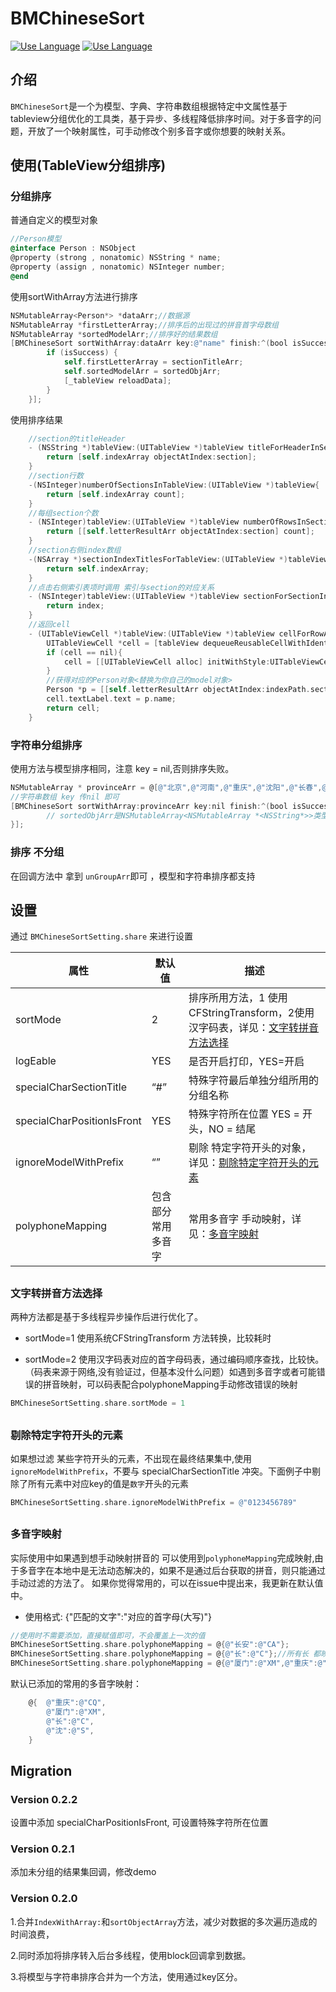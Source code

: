 BMChineseSort
=======================
[![Use Language](https://img.shields.io/badge/language-objc-green.svg)](https://github.com/Baymax0/BMChineseSort)
[![Use Language](https://img.shields.io/badge/version-0.2.2-blue.svg)](https://github.com/Baymax0/BMChineseSort)

## 介绍
`BMChineseSort`是一个为模型、字典、字符串数组根据特定中文属性基于tableview分组优化的工具类，基于异步、多线程降低排序时间。对于多音字的问题，开放了一个映射属性，可手动修改个别多音字或你想要的映射关系。


## 使用(TableView分组排序)

### 分组排序

普通自定义的模型对象
```objective-c
//Person模型
@interface Person : NSObject
@property (strong , nonatomic) NSString * name;
@property (assign , nonatomic) NSInteger number;
@end
```

使用sortWithArray方法进行排序
```objective-c
NSMutableArray<Person*> *dataArr;//数据源
NSMutableArray *firstLetterArray;//排序后的出现过的拼音首字母数组
NSMutableArray *sortedModelArr;//排序好的结果数组
[BMChineseSort sortWithArray:dataArr key:@"name" finish:^(bool isSuccess, NSMutableArray *unGroupArr, NSMutableArray *sectionTitleArr, NSMutableArray<NSMutableArray *> *sortedObjArr) {
        if (isSuccess) {
            self.firstLetterArray = sectionTitleArr;
            self.sortedModelArr = sortedObjArr;
            [_tableView reloadData];
        }
    }];
```

使用排序结果
```objective-c
    //section的titleHeader
    - (NSString *)tableView:(UITableView *)tableView titleForHeaderInSection:(NSInteger)section {
        return [self.indexArray objectAtIndex:section];
    }
    //section行数
    -(NSInteger)numberOfSectionsInTableView:(UITableView *)tableView{
        return [self.indexArray count];
    }
    //每组section个数
    - (NSInteger)tableView:(UITableView *)tableView numberOfRowsInSection:(NSInteger)section{
        return [[self.letterResultArr objectAtIndex:section] count];
    }
    //section右侧index数组
    -(NSArray *)sectionIndexTitlesForTableView:(UITableView *)tableView{
        return self.indexArray;
    }
    //点击右侧索引表项时调用 索引与section的对应关系
    - (NSInteger)tableView:(UITableView *)tableView sectionForSectionIndexTitle:(NSString *)title atIndex:(NSInteger)index{
        return index;
    }
    //返回cell
    - (UITableViewCell *)tableView:(UITableView *)tableView cellForRowAtIndexPath:(NSIndexPath *)indexPath{
        UITableViewCell *cell = [tableView dequeueReusableCellWithIdentifier:@"CELL"];
        if (cell == nil){
            cell = [[UITableViewCell alloc] initWithStyle:UITableViewCellStyleDefault reuseIdentifier:@"CELL"];
        }
        //获得对应的Person对象<替换为你自己的model对象>
        Person *p = [[self.letterResultArr objectAtIndex:indexPath.section] objectAtIndex:indexPath.row];
        cell.textLabel.text = p.name;
        return cell;
    }
```


### 字符串分组排序
使用方法与模型排序相同，注意 key = nil,否则排序失败。
```objective-c
NSMutableArray * provinceArr = @[@"北京",@"河南",@"重庆",@"沈阳",@"长春",@"abc",];
//字符串数组 key 传nil 即可
[BMChineseSort sortWithArray:provinceArr key:nil finish:^(bool isSuccess, NSMutableArray *unGroupArr, NSMutableArray *sectionTitleArr, NSMutableArray<NSMutableArray *> *sortedObjArr){
        // sortedObjArr是NSMutableArray<NSMutableArray *<NSString*>>类型
}];
```

### 排序 不分组

在回调方法中 拿到 `unGroupArr`即可 ，模型和字符串排序都支持

## 设置

通过 `BMChineseSortSetting.share` 来进行设置

属性|默认值|描述
-|-|-
sortMode| 2 | 排序所用方法，1 使用CFStringTransform，2使用汉字码表，详见：[文字转拼音方法选择](#0)
logEable| YES |是否开启打印，YES=开启
specialCharSectionTitle| “#” |特殊字符最后单独分组所用的 分组名称
specialCharPositionIsFront| YES |特殊字符所在位置 YES = 开头，NO = 结尾
ignoreModelWithPrefix| “” |剔除 特定字符开头的对象，详见：[剔除特定字符开头的元素](#1)
polyphoneMapping| 包含部分常用多音字 |常用多音字 手动映射，详见：[多音字映射](#2)

<h2 id="0"> </h2>

### 文字转拼音方法选择

两种方法都是基于多线程异步操作后进行优化了。

- sortMode=1 使用系统CFStringTransform 方法转换，比较耗时

- sortMode=2 使用汉字码表对应的首字母码表，通过编码顺序查找，比较快。（码表来源于网络,没有验证过，但基本没什么问题）如遇到多音字或者可能错误的拼音映射，可以码表配合polyphoneMapping手动修改错误的映射

```objective-c
BMChineseSortSetting.share.sortMode = 1
```
<h2 id="1"> </h2>

### 剔除特定字符开头的元素

如果想过滤 某些字符开头的元素，不出现在最终结果集中,使用 `ignoreModelWithPrefix`，不要与 specialCharSectionTitle 冲突。下面例子中剔除了所有元素中对应key的值是`数字`开头的元素
```objective-c
BMChineseSortSetting.share.ignoreModelWithPrefix = @"0123456789"
```
<h2 id="2"> </h2>

### 多音字映射

实际使用中如果遇到想手动映射拼音的 可以使用到`polyphoneMapping`完成映射,由于多音字在本地中是无法动态解决的，如果不是通过后台获取的拼音，则只能通过手动过滤的方法了。
如果你觉得常用的，可以在issue中提出来，我更新在默认值中。

- 使用格式: {"匹配的文字":"对应的首字母(大写)"}

```objective-c
//使用时不需要添加，直接赋值即可，不会覆盖上一次的值
BMChineseSortSetting.share.polyphoneMapping = @{@"长安":@"CA"};
BMChineseSortSetting.share.polyphoneMapping = @{@"长":@"C"};//所有长 都映射为chang(C)
BMChineseSortSetting.share.polyphoneMapping = @{@"厦门":@"XM",@"重庆":@"CQ"};
```
默认已添加的常用的多音字映射：
```objective-c
    @{  @"重庆":@"CQ",
        @"厦门":@"XM",
        @"长":@"C",
        @"沈":@"S",
    }
```

## Migration

### Version 0.2.2

设置中添加 specialCharPositionIsFront, 可设置特殊字符所在位置

### Version 0.2.1

添加未分组的结果集回调，修改demo

### Version 0.2.0

1.合并`IndexWithArray:`和`sortObjectArray`方法，减少对数据的多次遍历造成的时间浪费，

2.同时添加将排序转入后台多线程，使用block回调拿到数据。

3.将模型与字符串排序合并为一个方法，使用通过key区分。

<!-- 
sublime编辑时自动刷新用:
<meta http-equiv="refresh" content="8"> 
-->


